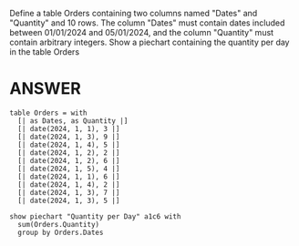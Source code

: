 Define a table Orders containing two columns named "Dates" and "Quantity" and 10 rows. The column "Dates" must contain dates included between 01/01/2024 and 05/01/2024, and the column "Quantity" must contain arbitrary integers.
Show a piechart containing the quantity per day in the table Orders



# ANSWER

```envision
table Orders = with
  [| as Dates, as Quantity |]
  [| date(2024, 1, 1), 3 |]
  [| date(2024, 1, 3), 9 |]
  [| date(2024, 1, 4), 5 |]
  [| date(2024, 1, 2), 2 |]
  [| date(2024, 1, 2), 6 |]
  [| date(2024, 1, 5), 4 |]
  [| date(2024, 1, 1), 6 |]
  [| date(2024, 1, 4), 2 |]
  [| date(2024, 1, 3), 7 |]
  [| date(2024, 1, 3), 5 |]

show piechart "Quantity per Day" a1c6 with
  sum(Orders.Quantity)
  group by Orders.Dates
```